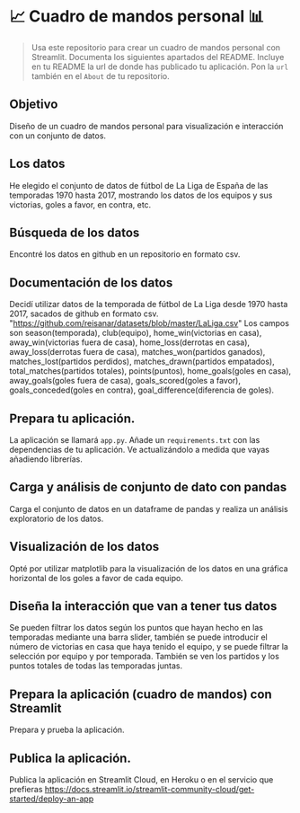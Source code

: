 # 📈 Cuadro de mandos personal 📊
 
> Usa este repositorio para crear un cuadro de mandos personal con Streamlit. Documenta los siguientes apartados del README.
> Incluye en tu README la url de donde has publicado tu aplicación. Pon la `url` también en el `About` de tu repositorio.

## Objetivo
Diseño de un cuadro de mandos personal para visualización e interacción con un conjunto de datos.

## Los datos
He elegido el conjunto de datos de fútbol de La Liga de España de las temporadas 1970 hasta 2017, mostrando los datos de los equipos y sus victorias, goles a favor, en contra, etc.

## Búsqueda de los datos
Encontré los datos en github en un repositorio en formato csv.

## Documentación de los datos
Decidí utilizar datos de la temporada de fútbol de La Liga desde 1970 hasta 2017, sacados de github en formato csv. "https://github.com/reisanar/datasets/blob/master/LaLiga.csv"
Los campos son season(temporada), club(equipo), home_win(victorias en casa), away_win(victorias fuera de casa), home_loss(derrotas en casa), away_loss(derrotas fuera de casa), matches_won(partidos ganados), matches_lost(partidos perdidos), matches_drawn(partidos empatados), total_matches(partidos totales), points(puntos), home_goals(goles en casa), away_goals(goles fuera de casa), goals_scored(goles a favor), goals_conceded(goles en contra), goal_difference(diferencia de goles).

## Prepara tu aplicación.
La aplicación se llamará `app.py`. Añade un `requirements.txt` con las dependencias de tu aplicación. Ve actualizándolo a medida que vayas añadiendo librerías.

## Carga y análisis de conjunto de dato con pandas
Carga el conjunto de datos en un dataframe de pandas y realiza un análisis exploratorio de los datos.

## Visualización de los datos
Opté por utilizar matplotlib para la visualización de los datos en una gráfica horizontal de los goles a favor de cada equipo.

## Diseña la interacción que van a tener tus datos
Se pueden filtrar los datos según los puntos que hayan hecho en las temporadas mediante una barra slider,
también se puede introducir el número de victorias en casa que haya tenido el equipo, y se puede filtrar la selección por equipo y por temporada.
También se ven los partidos y los puntos totales de todas las temporadas juntas.

## Prepara la aplicación (cuadro de mandos) con Streamlit
Prepara y prueba la aplicación.

## Publica la aplicación.
Publica la aplicación en Streamlit Cloud, en Heroku o en el servicio que prefieras https://docs.streamlit.io/streamlit-community-cloud/get-started/deploy-an-app
